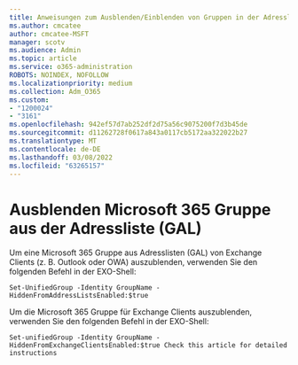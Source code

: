 ```yaml
---
title: Anweisungen zum Ausblenden/Einblenden von Gruppen in der Adressliste
ms.author: cmcatee
author: cmcatee-MSFT
manager: scotv
ms.audience: Admin
ms.topic: article
ms.service: o365-administration
ROBOTS: NOINDEX, NOFOLLOW
ms.localizationpriority: medium
ms.collection: Adm_O365
ms.custom:
- "1200024"
- "3161"
ms.openlocfilehash: 942ef57d7ab252df2d75a56c9075200f7d3b45de
ms.sourcegitcommit: d11262728f0617a843a0117cb5172aa322022b27
ms.translationtype: MT
ms.contentlocale: de-DE
ms.lasthandoff: 03/08/2022
ms.locfileid: "63265157"
---
```

# <a name="hide-microsoft-365-group-from-address-list-gal"></a>Ausblenden Microsoft 365 Gruppe aus der Adressliste (GAL)

Um eine Microsoft 365 Gruppe aus Adresslisten (GAL) von Exchange Clients (z. B. Outlook oder OWA) auszublenden, verwenden Sie den folgenden Befehl in der EXO-Shell:

`Set-UnifiedGroup -Identity GroupName -HiddenFromAddressListsEnabled:$true`

Um die Microsoft 365 Gruppe für Exchange Clients auszublenden, verwenden Sie den folgenden Befehl in der EXO-Shell:

`Set-unifiedGroup -Identity GroupName -HiddenFromExchangeClientsEnabled:$true
Check this article for detailed instructions`

